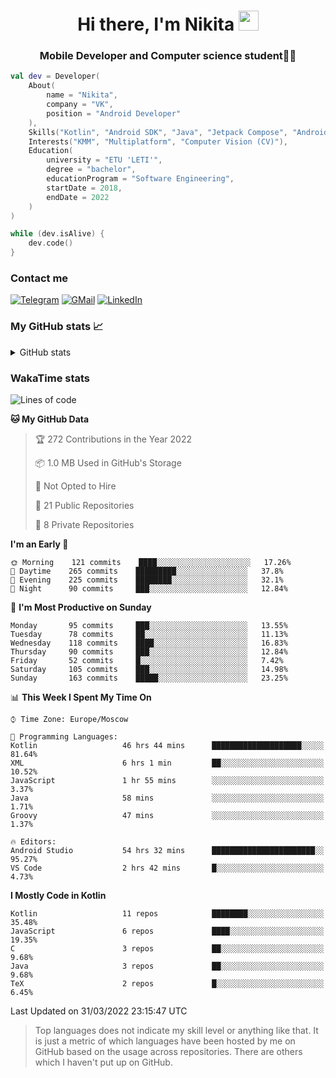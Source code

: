<h1 align="center">
Hi there, I'm Nikita 
<img src="https://github.com/blackcater/blackcater/raw/main/images/Hi.gif" height="32"/>
</h1>
<h3 align="center">Mobile Developer and Computer science student👨‍💻</h3>

```kotlin
val dev = Developer(
    About(
        name = "Nikita",
        company = "VK",
        position = "Android Developer"
    ),
    Skills("Kotlin", "Android SDK", "Java", "Jetpack Compose", "Android Jetpack"),
    Interests("KMM", "Multiplatform", "Computer Vision (CV)"),
    Education(
        university = "ETU 'LETI'",
        degree = "bachelor",
        educationProgram = "Software Engineering",
        startDate = 2018,
        endDate = 2022
    )
)

while (dev.isAlive) {
    dev.code()
}
```

### Contact me

[![Telegram](https://img.shields.io/badge/Telegram-white?style=for-the-badge&logo=telegram&logoColor=29e9ea)](https://t.me/po4yka)
[![GMail](https://img.shields.io/badge/Gmail-white?style=for-the-badge&logo=gmail&logoColor=d14836)](mailto:pochaev.nik@gmail.com)
[![LinkedIn](https://img.shields.io/badge/linkedin%20-white.svg?&style=for-the-badge&logo=linkedin&logoColor=%230077B5)](https://www.linkedin.com/in/nikita-pochaev-415b5a1a1)

### My GitHub stats 📈

<details>
  <summary>GitHub stats</summary>
  <p align="center">
    <img src="https://github-readme-stats.vercel.app/api?username=po4yka&show_icons=true&theme=dark" />
  </p>
</details>

### WakaTime stats

<!--START_SECTION:waka-->
![Lines of code](https://img.shields.io/badge/From%20Hello%20World%20I%27ve%20Written-1%20Million%20lines%20of%20code-blue)

**🐱 My GitHub Data** 

> 🏆 272 Contributions in the Year 2022
 > 
> 📦 1.0 MB Used in GitHub's Storage 
 > 
> 🚫 Not Opted to Hire
 > 
> 📜 21 Public Repositories 
 > 
> 🔑 8 Private Repositories  
 > 
**I'm an Early 🐤** 

```text
🌞 Morning    121 commits    ████░░░░░░░░░░░░░░░░░░░░░   17.26% 
🌆 Daytime    265 commits    █████████░░░░░░░░░░░░░░░░   37.8% 
🌃 Evening    225 commits    ████████░░░░░░░░░░░░░░░░░   32.1% 
🌙 Night      90 commits     ███░░░░░░░░░░░░░░░░░░░░░░   12.84%

```
📅 **I'm Most Productive on Sunday** 

```text
Monday       95 commits     ███░░░░░░░░░░░░░░░░░░░░░░   13.55% 
Tuesday      78 commits     ██░░░░░░░░░░░░░░░░░░░░░░░   11.13% 
Wednesday    118 commits    ████░░░░░░░░░░░░░░░░░░░░░   16.83% 
Thursday     90 commits     ███░░░░░░░░░░░░░░░░░░░░░░   12.84% 
Friday       52 commits     █░░░░░░░░░░░░░░░░░░░░░░░░   7.42% 
Saturday     105 commits    ███░░░░░░░░░░░░░░░░░░░░░░   14.98% 
Sunday       163 commits    █████░░░░░░░░░░░░░░░░░░░░   23.25%

```


📊 **This Week I Spent My Time On** 

```text
⌚︎ Time Zone: Europe/Moscow

💬 Programming Languages: 
Kotlin                   46 hrs 44 mins      ████████████████████░░░░░   81.64% 
XML                      6 hrs 1 min         ██░░░░░░░░░░░░░░░░░░░░░░░   10.52% 
JavaScript               1 hr 55 mins        ░░░░░░░░░░░░░░░░░░░░░░░░░   3.37% 
Java                     58 mins             ░░░░░░░░░░░░░░░░░░░░░░░░░   1.71% 
Groovy                   47 mins             ░░░░░░░░░░░░░░░░░░░░░░░░░   1.37%

🔥 Editors: 
Android Studio           54 hrs 32 mins      ███████████████████████░░   95.27% 
VS Code                  2 hrs 42 mins       █░░░░░░░░░░░░░░░░░░░░░░░░   4.73%

```

**I Mostly Code in Kotlin** 

```text
Kotlin                   11 repos            ████████░░░░░░░░░░░░░░░░░   35.48% 
JavaScript               6 repos             ████░░░░░░░░░░░░░░░░░░░░░   19.35% 
C                        3 repos             ██░░░░░░░░░░░░░░░░░░░░░░░   9.68% 
Java                     3 repos             ██░░░░░░░░░░░░░░░░░░░░░░░   9.68% 
TeX                      2 repos             █░░░░░░░░░░░░░░░░░░░░░░░░   6.45%

```



 Last Updated on 31/03/2022 23:15:47 UTC
<!--END_SECTION:waka-->

> Top languages does not indicate my skill level or anything like that. It is just a metric of which languages have been hosted by me on GitHub based on the usage across repositories. There are others which I haven't put up on GitHub.
